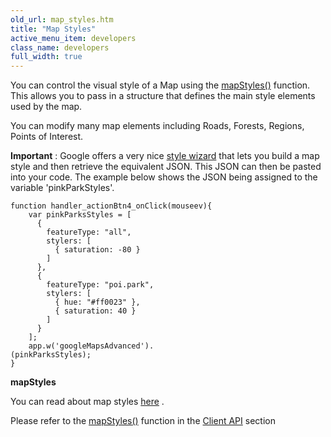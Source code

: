 ```yaml
---
old_url: map_styles.htm
title: "Map Styles"
active_menu_item: developers
class_name: developers
full_width: true
---
```



You can control the visual style of a Map using the [mapStyles()](/developers/documentation/scripting-apis/client-api/widget-object-functions/advanced-maps/mapstyles) function. This allows you to pass in a structure that defines the main style elements used by the map.

You can modify many map elements including Roads, Forests, Regions, Points of Interest.

**Important** : Google offers a very nice [style wizard](http://gmaps-samples-v3.googlecode.com/svn/trunk/styledmaps/wizard/index.html) that lets you build a map style and then retrieve the equivalent JSON. This JSON can then be pasted into your code. The example below shows the JSON being assigned to the variable 'pinkParkStyles'.

    function handler_actionBtn4_onClick(mouseev){
        var pinkParksStyles = [
          {
            featureType: "all",
            stylers: [
              { saturation: -80 }
            ]
          },
          {
            featureType: "poi.park",
            stylers: [
              { hue: "#ff0023" },
              { saturation: 40 }
            ]
          }
        ];
        app.w('googleMapsAdvanced').
    (pinkParksStyles);
    }
   

**mapStyles**

You can read about map styles [here](http://code.google.com/apis/maps/documentation/javascript/styling.html) .

Please refer to the [mapStyles()](/developers/documentation/scripting-apis/client-api/widget-object-functions/advanced-maps/mapstyles) function in the [Client API](/developers/documentation/scripting-apis/client-api/) section

